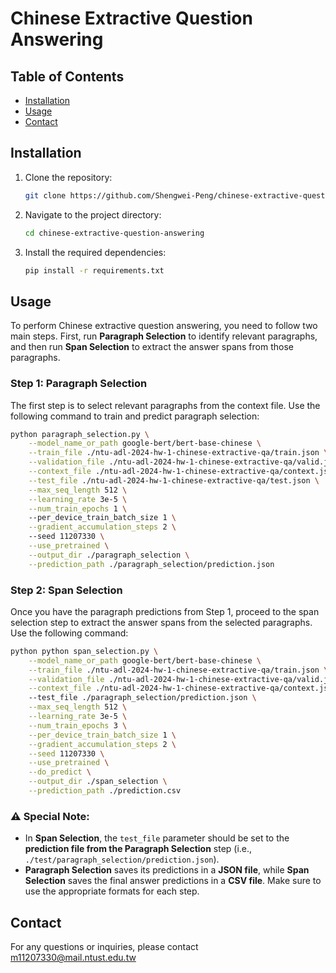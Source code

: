 # Chinese Extractive Question Answering

## Table of Contents

- [Installation](#installation)
- [Usage](#usage)
- [Contact](#contact)

## Installation

1. Clone the repository:
    ```sh
    git clone https://github.com/Shengwei-Peng/chinese-extractive-question-answering.git
    ```
2. Navigate to the project directory:
    ```sh
    cd chinese-extractive-question-answering
    ```
3. Install the required dependencies:
    ```sh
    pip install -r requirements.txt
    ```

## Usage

To perform Chinese extractive question answering, you need to follow two main steps. First, run **Paragraph Selection** to identify relevant paragraphs, and then run **Span Selection** to extract the answer spans from those paragraphs.

### Step 1: Paragraph Selection
The first step is to select relevant paragraphs from the context file. Use the following command to train and predict paragraph selection:

```bash
python paragraph_selection.py \
    --model_name_or_path google-bert/bert-base-chinese \
    --train_file ./ntu-adl-2024-hw-1-chinese-extractive-qa/train.json \
    --validation_file ./ntu-adl-2024-hw-1-chinese-extractive-qa/valid.json \
    --context_file ./ntu-adl-2024-hw-1-chinese-extractive-qa/context.json \
    --test_file ./ntu-adl-2024-hw-1-chinese-extractive-qa/test.json \
    --max_seq_length 512 \
    --learning_rate 3e-5 \
    --num_train_epochs 1 \    
    --per_device_train_batch_size 1 \
    --gradient_accumulation_steps 2 \    
    --seed 11207330 \
    --use_pretrained \
    --output_dir ./paragraph_selection \
    --prediction_path ./paragraph_selection/prediction.json
```

### Step 2: Span Selection
Once you have the paragraph predictions from Step 1, proceed to the span selection step to extract the answer spans from the selected paragraphs. Use the following command:

```bash
python python span_selection.py \
    --model_name_or_path google-bert/bert-base-chinese \
    --train_file ./ntu-adl-2024-hw-1-chinese-extractive-qa/train.json \
    --validation_file ./ntu-adl-2024-hw-1-chinese-extractive-qa/valid.json \
    --context_file ./ntu-adl-2024-hw-1-chinese-extractive-qa/context.json \    
    --test_file ./paragraph_selection/prediction.json \
    --max_seq_length 512 \
    --learning_rate 3e-5 \
    --num_train_epochs 3 \
    --per_device_train_batch_size 1 \
    --gradient_accumulation_steps 2 \
    --seed 11207330 \
    --use_pretrained \
    --do_predict \
    --output_dir ./span_selection \
    --prediction_path ./prediction.csv
```
### ⚠️ Special Note:
- In **Span Selection**, the `test_file` parameter should be set to the **prediction file from the Paragraph Selection** step (i.e., `./test/paragraph_selection/prediction.json`).
- **Paragraph Selection** saves its predictions in a **JSON file**, while **Span Selection** saves the final answer predictions in a **CSV file**. Make sure to use the appropriate formats for each step.

## Contact

For any questions or inquiries, please contact m11207330@mail.ntust.edu.tw